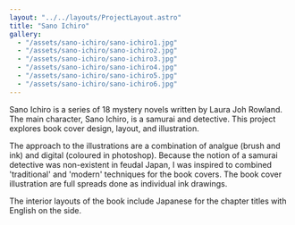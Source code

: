 ```yaml
---
layout: "../../layouts/ProjectLayout.astro"
title: "Sano Ichiro"
gallery:
  - "/assets/sano-ichiro/sano-ichiro1.jpg"
  - "/assets/sano-ichiro/sano-ichiro2.jpg"
  - "/assets/sano-ichiro/sano-ichiro3.jpg"
  - "/assets/sano-ichiro/sano-ichiro4.jpg"
  - "/assets/sano-ichiro/sano-ichiro5.jpg"
  - "/assets/sano-ichiro/sano-ichiro6.jpg"
---
```


Sano Ichiro is a series of 18 mystery novels written by Laura Joh Rowland. The main character, Sano Ichiro, is a samurai and detective. This project explores book cover design, layout, and illustration.

The approach to the illustrations are a combination of analgue (brush and ink) and digital (coloured in photoshop). Because the notion of a samurai detective was non-existent in feudal Japan, I was inspired to combined 'traditional' and 'modern' techniques for the book covers. The book cover illustration are full spreads done as individual ink drawings.

The interior layouts of the book include Japanese for the chapter titles with English on the side.
